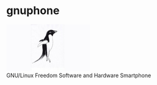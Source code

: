 # gnuphone
![Alt text](gnuphone-image-small.jpg?raw=true)<br/>
GNU/Linux Freedom Software and Hardware Smartphone</br>
